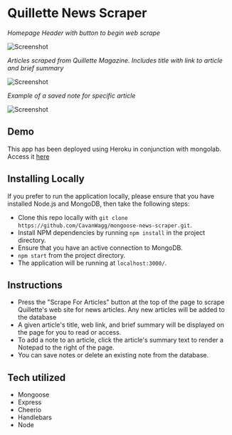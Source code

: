 # Quillette News Scraper

*Homepage Header with button to begin web scrape*

![Screenshot](https://cl.ly/ae4e74cdf6f4/Image%2525202018-08-25%252520at%25252012.02.47%252520PM.png)

*Articles scraped from Quillette Magazine. Includes title with link to article and brief summary* 

![Screenshot](https://cl.ly/63ae048640c3/Image%2525202018-08-25%252520at%25252011.58.10%252520AM.png)

*Example of a saved note for specific article*

![Screenshot](https://cl.ly/40984fd23ad1/Image%2525202018-08-25%252520at%25252012.01.27%252520PM.png)

## Demo

This app has been deployed using Heroku in conjunction with mongolab. Access it [here](https://quillette-scraper.herokuapp.com/)

## Installing Locally
If you prefer to run the application locally, please ensure that you have installed Node.js and MongoDB, then take the following steps:
- Clone this repo locally with `git clone https://github.com/CavanWagg/mongoose-news-scraper.git`.
- Install NPM dependencies by running `npm install` in the project directory.
- Ensure that you have an active connection to MongoDB.
- `npm start` from the project directory.
- The application will be running at `localhost:3000/`.

## Instructions

* Press the "Scrape For Articles" button at the top of the page to scrape Quillette's web site for news articles. Any new articles will be added to the database
* A given article's title, web link, and brief summary will be displayed on the page for you to read or access.
* To add a note to an article, click the article's summary text to render a Notepad to the right of the page.
* You can save notes or delete an existing note from the database. 

## Tech utilized
* Mongoose
* Express
* Cheerio
* Handlebars
* Node

